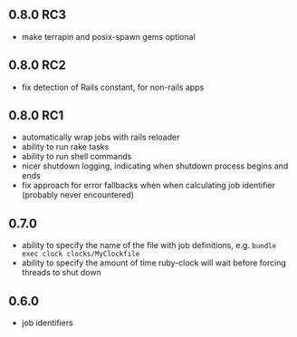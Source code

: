 ## 0.8.0 RC3

* make terrapin and posix-spawn gems optional

## 0.8.0 RC2

* fix detection of Rails constant, for non-rails apps

## 0.8.0 RC1

* automatically wrap jobs with rails reloader
* ability to run rake tasks
* ability to run shell commands
* nicer shutdown logging, indicating when shutdown process begins and ends
* fix approach for error fallbacks when when calculating job identifier (probably never encountered)

## 0.7.0

* ability to specify the name of the file with job definitions, e.g. `bundle exec clock clocks/MyClockfile`
* ability to specify the amount of time ruby-clock will wait before forcing threads to shut down

## 0.6.0

* job identifiers
